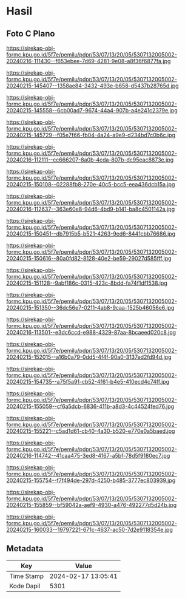 # Hasil

## Foto C Plano

https://sirekap-obj-formc.kpu.go.id/5f7e/pemilu/pdpr/53/07/13/20/05/5307132005002-20240216-111430--f653ebee-7d69-4281-9e08-a8f36f6877fa.jpg

https://sirekap-obj-formc.kpu.go.id/5f7e/pemilu/pdpr/53/07/13/20/05/5307132005002-20240215-145407--1358ae84-3432-493e-b658-d5437b28765d.jpg

https://sirekap-obj-formc.kpu.go.id/5f7e/pemilu/pdpr/53/07/13/20/05/5307132005002-20240215-145558--6cb00ad7-9674-44a4-907b-a4e241c2379e.jpg

https://sirekap-obj-formc.kpu.go.id/5f7e/pemilu/pdpr/53/07/13/20/05/5307132005002-20240215-145729--f05e7f66-fb04-4a24-a9e9-d234bd7c0b6c.jpg

https://sirekap-obj-formc.kpu.go.id/5f7e/pemilu/pdpr/53/07/13/20/05/5307132005002-20240216-112111--cc666207-8a0b-4cda-807b-dc95eac8873e.jpg

https://sirekap-obj-formc.kpu.go.id/5f7e/pemilu/pdpr/53/07/13/20/05/5307132005002-20240215-150108--02288fb8-270e-40c5-bcc5-eea436dcb15a.jpg

https://sirekap-obj-formc.kpu.go.id/5f7e/pemilu/pdpr/53/07/13/20/05/5307132005002-20240216-112637--363e60e8-94d6-4bd9-b141-ba8c4501142a.jpg

https://sirekap-obj-formc.kpu.go.id/5f7e/pemilu/pdpr/53/07/13/20/05/5307132005002-20240215-150451--db7915b5-b521-4263-9ed6-8441cbb76686.jpg

https://sirekap-obj-formc.kpu.go.id/5f7e/pemilu/pdpr/53/07/13/20/05/5307132005002-20240215-150616--80a0fd82-8128-40e2-be59-29027d585fff.jpg

https://sirekap-obj-formc.kpu.go.id/5f7e/pemilu/pdpr/53/07/13/20/05/5307132005002-20240215-151128--9abf186c-0315-423c-8bdd-fa74f1df1538.jpg

https://sirekap-obj-formc.kpu.go.id/5f7e/pemilu/pdpr/53/07/13/20/05/5307132005002-20240215-151350--36dc56e7-0211-4ab8-9caa-1525b46056e6.jpg

https://sirekap-obj-formc.kpu.go.id/5f7e/pemilu/pdpr/53/07/13/20/05/5307132005002-20240216-113501--e3dc6ccd-e988-4329-87aa-8bcaeed020c8.jpg

https://sirekap-obj-formc.kpu.go.id/5f7e/pemilu/pdpr/53/07/13/20/05/5307132005002-20240215-152015--a16b0a79-0dd5-4f4f-90a0-3137ed2fd94d.jpg

https://sirekap-obj-formc.kpu.go.id/5f7e/pemilu/pdpr/53/07/13/20/05/5307132005002-20240215-154735--a75f5a91-cb52-4f61-b4e5-410ecd4c74ff.jpg

https://sirekap-obj-formc.kpu.go.id/5f7e/pemilu/pdpr/53/07/13/20/05/5307132005002-20240215-155059--cf6a5dcb-6836-411b-a8d3-4c44524fed76.jpg

https://sirekap-obj-formc.kpu.go.id/5f7e/pemilu/pdpr/53/07/13/20/05/5307132005002-20240215-155221--c5ad1d61-cb40-4a30-b520-e770e0a5baed.jpg

https://sirekap-obj-formc.kpu.go.id/5f7e/pemilu/pdpr/53/07/13/20/05/5307132005002-20240216-114742--41caa475-3ed8-4167-a5bf-78d5f9180ec7.jpg

https://sirekap-obj-formc.kpu.go.id/5f7e/pemilu/pdpr/53/07/13/20/05/5307132005002-20240215-155754--f7f494de-297d-4250-b485-3777ec803939.jpg

https://sirekap-obj-formc.kpu.go.id/5f7e/pemilu/pdpr/53/07/13/20/05/5307132005002-20240215-155859--bf59042a-aef9-4930-a476-492277d5d24b.jpg

https://sirekap-obj-formc.kpu.go.id/5f7e/pemilu/pdpr/53/07/13/20/05/5307132005002-20240215-160033--19797221-671c-4637-ac50-7d2e9118354e.jpg


## Metadata

| Key        | Value               |
| ---------- | ------------------- |
| Time Stamp | 2024-02-17 13:05:41 |
| Kode Dapil | 5301                |



